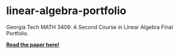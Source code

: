 # linear-algebra-portfolio
Georgia Tech MATH 3406: A Second Course in Linear Algebra Final Portfolio.

[**Read the paper here!**](https://github.com/dsoman24/linear-algebra-portfolio/blob/main/MATH_3406_Final_Portfolio.pdf)
